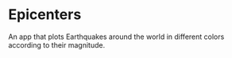 # Epicenters
An app that plots Earthquakes around the world in different colors according to their magnitude.
